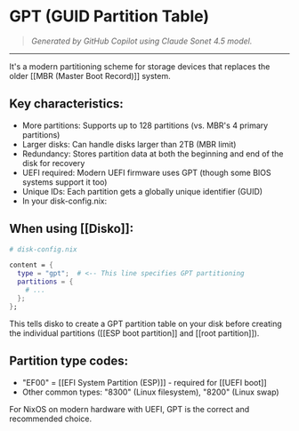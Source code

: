 # GPT (GUID Partition Table)

> _Generated by GitHub Copilot using Claude Sonet 4.5 model._

---

It's a modern partitioning scheme for storage devices that replaces the older [[MBR (Master Boot Record)]] system.

## Key characteristics:

* More partitions: Supports up to 128 partitions (vs. MBR's 4 primary partitions)
* Larger disks: Can handle disks larger than 2TB (MBR limit)
* Redundancy: Stores partition data at both the beginning and end of the disk for recovery
* UEFI required: Modern UEFI firmware uses GPT (though some BIOS systems support it too)
* Unique IDs: Each partition gets a globally unique identifier (GUID)
* In your disk-config.nix:

## When using [[Disko]]:

```nix
# disk-config.nix

content = {
  type = "gpt";  # <-- This line specifies GPT partitioning
  partitions = {
    # ...
  };
};
```

This tells disko to create a GPT partition table on your disk before creating the individual partitions ([[ESP boot partition]] and [[root partition]]).

## Partition type codes:

* "EF00" = [[EFI System Partition (ESP)]] - required for [[UEFI boot]]
* Other common types: "8300" (Linux filesystem), "8200" (Linux swap)

For NixOS on modern hardware with UEFI, GPT is the correct and recommended choice.
